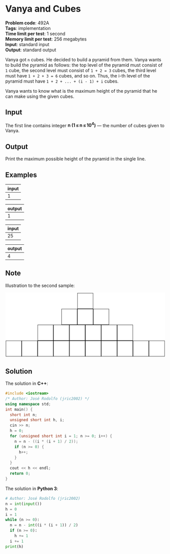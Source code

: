 # Vanya and Cubes
**Problem code**: 492A  
**Tags**: implementation  
**Time limit per test**: 1 second  
**Memory limit per test**: 256 megabytes  
**Input**: standard input  
**Output**: standard output  

Vanya got `n` cubes. He decided to build a pyramid from them. Vanya wants to build the pyramid as follows: the top level of the pyramid must consist of `1` cube, the second level must consist of `1 + 2 = 3` cubes, the third level must have `1 + 2 + 3 = 6` cubes, and so on. Thus, the i-th level of the pyramid must have `1 + 2 + ... + (i - 1) + i` cubes.

Vanya wants to know what is the maximum height of the pyramid that he can make using the given cubes.

## Input
The first line contains integer **n (1 ≤ n ≤ 10<sup>4</sup>)** — the number of cubes given to Vanya.

## Output
Print the maximum possible height of the pyramid in the single line.

## Examples
| input |
| :--- |
| 1 |

| output |
| :--- |
| 1 |

| input |
| :--- |
| 25 |

| output |
| :--- |
| 4 |

## Note
Illustration to the second sample:

![Vanya and Cubes - Example 1](./vanya-and-cubes-example-1.png)

## Solution
The solution in **C++**:
```cpp
#include <iostream>
/* Author: José Rodolfo (jric2002) */
using namespace std;
int main() {
  short int n;
  unsigned short int h, i;
  cin >> n;
  h = 0;
  for (unsigned short int i = 1; n >= 0; i++) {
    n = n - ((i * (i + 1) / 2));
    if (n >= 0) {
      h++;
    }
  }
  cout << h << endl;
  return 0;
}
```

The solution in **Python 3**:
```python
# Author: José Rodolfo (jric2002)
n = int(input())
h = 0
i = 1
while (n >= 0):
  n = n - int((i * (i + 1)) / 2)
  if (n >= 0):
    h += 1
  i += 1
print(h)
```